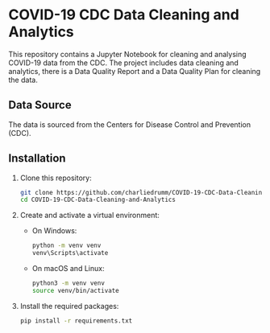 # COVID-19 CDC Data Cleaning and Analytics

This repository contains a Jupyter Notebook for cleaning and analysing COVID-19 data from the CDC. The project includes data cleaning and analytics, there is a Data Quality Report and a Data Quality Plan for cleaning the data.

## Data Source

The data is sourced from the Centers for Disease Control and Prevention (CDC).

## Installation

1. Clone this repository:
   ```bash
   git clone https://github.com/charliedrumm/COVID-19-CDC-Data-Cleaning-and-Analytics.git
   cd COVID-19-CDC-Data-Cleaning-and-Analytics


2. Create and activate a virtual environment:
   - On Windows:
     ```bash
     python -m venv venv
     venv\Scripts\activate
     ```
   - On macOS and Linux:
     ```bash
     python3 -m venv venv
     source venv/bin/activate
     ```

3. Install the required packages:
   ```bash
   pip install -r requirements.txt
  ```
